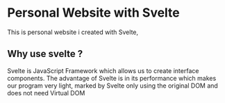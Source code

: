 # Personal Website with Svelte
This is personal website i created with Svelte,

## Why use svelte ?
Svelte is JavaScript Framework which allows us to create interface components. The advantage of Svelte is in its performance which makes our program very light, marked by Svelte only using the original DOM and does not need Virtual DOM
